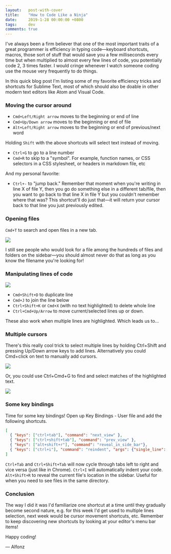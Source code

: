 ```yaml
---
layout:   post-with-cover
title:    "How to Code Like a Ninja"
date:     2019-1-28 00:00:00 +0800
tags:     dev
comments: true
---
```


I've always been a firm believer that one of the most important traits of a great programmer is efficiency in typing code—keyboard shortcuts, macros, those sort of stuff that would save you a few milliseconds every time but when multiplied to almost every few lines of code, you potentially code 2, 3 times faster. I would cringe whenever I watch someone coding use the mouse very frequently to do things.

In this quick blog post I'm listing some of my favorite efficiency tricks and shortcuts for Sublime Text, most of which should also be doable in other modern text editors like Atom and Visual Code.

### Moving the cursor around

- `Cmd+Left/Right arrow` moves to the beginning or end of line
- `Cmd+Up/Down arrow` moves to the beginning or end of file
- `Alt+Left/Right arrow` moves to the beginning or end of previous/next word

Holding `Shift` with the above shortcuts will select text instead of moving.

- `Ctrl+G` to go to a line number
- `Cmd+R` to skip to a "symbol". For example, function names, or CSS selectors in a CSS stylesheet, or headers in markdown file, etc

And my personal favorite:

- `Ctrl+-` to "jump back." Remember that moment when you're writing in line X of file Y, then you go do something else in a different tab/file, then you want to go back to that line X in file Y but you couldn't remember where that was? This shortcut'll do just that—it will return your cursor back to that line you just previously edited.

### Opening files

`Cmd+T` to search and open files in a new tab.

![](/images/sublime/openfiles.gif)

I still see people who would look for a file among the hundreds of files and folders on the sidebar—you should almost never do that as long as you know the filename you're looking for!

### Manipulating lines of code

![](/images/sublime/lines.gif)

- `Cmd+Shift+D` to duplicate line
- `Cmd+J` to join the line below
- `Ctrl+Shift+K` or `Cmd+X` (with no text highlighted) to delete whole line
- `Ctrl+Cmd+Up/Arrow` to move current/selected lines up or down.

These also work when multiple lines are highlighted. Which leads us to...

### Multiple cursors

There's this really cool trick to select multiple lines by holding Ctrl+Shift and pressing Up/Down arrow keys to add lines. Alternatively you could Cmd+click on text to manually add cursors.

![](/images/sublime/multiple.gif)

Or, you could use Ctrl+Cmd+G to find and select matches of the highlighted text.

![](/images/sublime/multiple2.gif)

### Some key bindings

Time for some key bindings! Open up Key Bindings - User file and add the following shortcuts.

```json
[
  { "keys": ["ctrl+tab"], "command": "next_view" },
  { "keys": ["ctrl+shift+tab"], "command": "prev_view" },
  { "keys": ["alt+shift+r"], "command": "reveal_in_side_bar"},
  { "keys": ["ctrl+i"], "command": "reindent", "args": {"single_line": false }}
]
```

`Ctrl+Tab` and `Ctrl+Shift+Tab` will now cycle through tabs left to right and vice versa (just like in Chrome).
`Ctrl+I` will automatically indent your code.
`Alt+Shift+R` to reveal the current file's location in the sidebar. Useful for when you need to see files in the same directory.

### Conclusion

The way I did it was I'd familiarize one shortcut at a time until they gradually become second nature, e.g. for this week I'd get used to multiple lines selection, next week would be cursor movement shortcuts, etc. Remember to keep discovering new shortcuts by looking at your editor's menu bar items!

Happy coding!

— Alfonz
